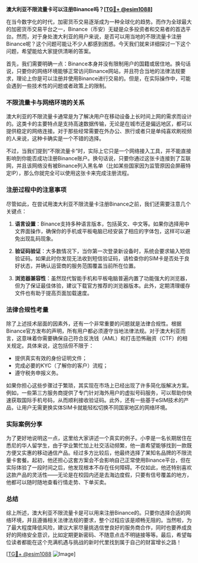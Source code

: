 **澳大利亚不限流量卡可以注册Binance吗？[[TG💪+ @esim1088](https://t.me/s/esim1088)]**

在当今数字化的时代，加密货币交易逐渐成为一种全球化的趋势。而作为全球最大的加密货币交易平台之一，Binance（币安）无疑是众多投资者和交易者的首选平台。然而，对于身处澳大利亚的用户来说，是否可以用当地的不限流量卡注册Binance呢？这个问题可能让不少人都感到困惑。今天我们就来详细探讨一下这个问题，希望能给大家提供清晰的答案。

首先，我们需要明确一点：Binance本身并没有限制用户的国籍或居住地。换句话说，只要你的网络环境能够正常访问Binance网站，并且符合当地的法律法规要求，理论上你是可以注册并使用Binance进行交易的。但是，在实际操作中，可能会遇到一些技术性的问题或者政策上的限制。

### 不限流量卡与网络环境的关系

澳大利亚的不限流量卡通常是为了解决用户在移动设备上长时间上网的需求而设计的。这类卡的主要特点是支持高速数据传输，无论是在城市还是偏远地区，都可以提供稳定的网络连接。对于那些经常需要在外办公、旅行或者只是单纯喜欢刷视频的人来说，这种卡确实是一个不错的选择。

不过，当我们提到“不限流量卡”时，实际上它只是一个网络接入工具，并不能直接影响到你能否成功注册Binance账户。换句话说，只要你通过这张卡连接到了互联网，并且该网络没有被Binance列入黑名单（比如某些国家因为监管原因会屏蔽特定IP），那么你就完全可以使用这张卡来完成注册流程。

### 注册过程中的注意事项

尽管如此，在尝试用澳大利亚不限流量卡注册Binance之前，我们还需要注意几个关键点：

1. **语言设置**：Binance支持多种语言版本，包括英文、中文等。如果你选择用中文界面操作，确保你的手机或平板电脑已经安装了相应的字体包，这样可以避免出现乱码现象。
   
2. **验证码验证**：大多数情况下，当你第一次登录新设备时，系统会要求输入短信验证码。如果此时你发现无法收到短信验证码，请检查你的SIM卡是否处于良好状态，并确认运营商的服务范围覆盖当前所在位置。
   
3. **浏览器兼容性**：虽然现代智能手机和平板电脑普遍内置了功能强大的浏览器，但为了保证最佳体验，建议下载官方推荐的浏览器版本。此外，定期清理缓存文件也有助于提高页面加载速度。

### 法律合规性考量

除了上述技术层面的因素外，还有一个非常重要的问题就是法律合规性。根据Binance官方发布的声明，所有用户都必须遵守当地法律法规。对于澳大利亚而言，这意味着你需要确保自己符合反洗钱（AML）和打击恐怖融资（CTF）的相关规定。具体来说，这包括但不限于：

- 提供真实有效的身份证明文件；
- 完成必要的KYC（了解你的客户）流程；
- 遵守税务申报义务。

如果你担心这些步骤过于繁琐，其实现在市场上已经出现了许多简化版解决方案。例如，一些第三方服务商提供了专门针对海外用户的虚拟号码服务，可以帮助你快速获取国际手机号码，从而顺利接收验证码。此外，还有一些基于eSIM技术的产品，让用户无需更换实体SIM卡就能轻松切换不同国家地区的网络环境。

### 实际案例分享

为了更好地说明这一点，这里给大家讲述一个真实的例子。小李是一名长期居住在悉尼的华人留学生，由于学业繁忙加上社交活动频繁，他一直希望能够找到一款既方便又实惠的移动通信产品。经过多方比较后，他最终选择了某知名品牌的不限流量卡套餐。起初，他还担心这套方案会不会影响自己正常使用Binance平台，但在实际体验了一段时间之后，他发现根本不存在任何障碍。不仅如此，他还特别喜欢这款产品的灵活性——无论是在校园内还是去海边度假，只要有信号覆盖的地方，他都可以随时随地查看行情走势、下单买卖。

### 总结

综上所述，澳大利亚不限流量卡是可以用来注册Binance的。只要你选择合适的网络环境，并且遵循相关法律法规的要求，整个过程应该是顺畅无阻的。当然啦，为了最大程度降低风险，建议大家尽量挑选信誉良好的服务商合作，同时也要养成良好的网络安全意识，比如定期更新密码、不随意点击不明链接等等。最后，希望每位读者都能在这个充满机遇与挑战的新时代里找到属于自己的财富增长之路！

[[TG💪+ @esim1088](https://t.me/s/esim1088) ![Image](https://i.postimg.cc/4NQfJmqS/Snipaste-2025-05-13-00-14-12.png)]